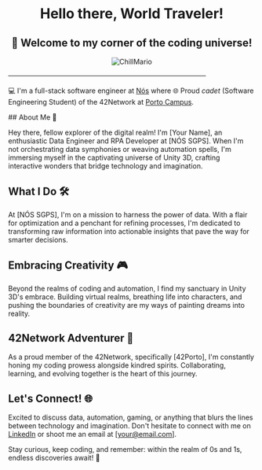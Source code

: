 <div align="center">
  <h1><b>Hello there, World Traveler!</b></h1> 
  <h2><b>🚀 Welcome to my corner of the coding universe! </b></h2>
</div>


<p align="center">
  <img src="https://github.com/SopadeGalinha/SopadeGalinha/assets/75684404/23754dd9-acba-44f5-a80e-3274e59e3b6d" alt="ChillMario"/>
</p>
  <hr style="width: 80%; margin-top: 20px; margin-bottom: 20px; border-color: #ccc;">
</p>

  💻 I'm a full-stack software engineer at [Nós]([linkedin.com/company/nos-sgps/](https://www.linkedin.com/company/nos-sgps/mycompany/verification/)) where 
  🌐 Proud _cadet_ (Software Engineering Student) of the 42Network at [Porto Campus](https://www.42porto.com/).
</p>
## About Me 🚀

Hey there, fellow explorer of the digital realm! I'm [Your Name], an enthusiastic Data Engineer and RPA Developer at [NÓS SGPS]. When I'm not orchestrating data symphonies or weaving automation spells, I'm immersing myself in the captivating universe of Unity 3D, crafting interactive wonders that bridge technology and imagination.

## What I Do 🛠️

At [NÓS SGPS], I'm on a mission to harness the power of data. With a flair for optimization and a penchant for refining processes, I'm dedicated to transforming raw information into actionable insights that pave the way for smarter decisions.

## Embracing Creativity 🎮

Beyond the realms of coding and automation, I find my sanctuary in Unity 3D's embrace. Building virtual realms, breathing life into characters, and pushing the boundaries of creativity are my ways of painting dreams into reality.

## 42Network Adventurer 🚀

As a proud member of the 42Network, specifically [42Porto], I'm constantly honing my coding prowess alongside kindred spirits. Collaborating, learning, and evolving together is the heart of this journey.

## Let's Connect! 🌐

Excited to discuss data, automation, gaming, or anything that blurs the lines between technology and imagination. Don't hesitate to connect with me on [LinkedIn](#) or shoot me an email at [your@email.com]. 

Stay curious, keep coding, and remember: within the realm of 0s and 1s, endless discoveries await! 🌌

